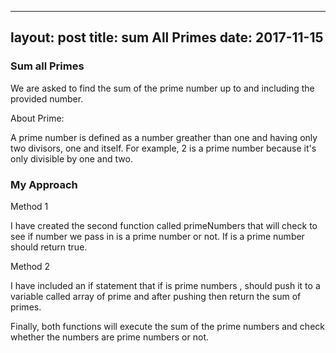 
---
layout: post
title: sum All Primes
date: 2017-11-15
---

###  Sum all Primes

We are asked to find the sum of the prime number up to and including the provided number.

About Prime:


A prime number is defined as a number greather than one and having
only two divisors, one and itself. For example, 2 is a prime number because it's only divisible  by one and two.


### My Approach

Method 1

I have created the second  function called primeNumbers that will  check to see if number we pass in is a prime number  or not. 
If is a prime number should return true.


Method 2

I have included an if statement that if is prime numbers , should
push it to a variable called array of prime and after pushing then 
return the sum of primes.

Finally, both functions will execute the sum of the prime numbers 
and check whether the numbers are prime numbers or not. 





